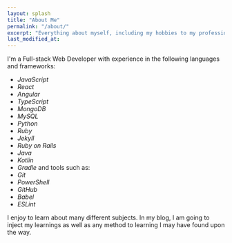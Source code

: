 ```yaml
---
layout: splash
title: "About Me"
permalink: "/about/"
excerpt: "Everything about myself, including my hobbies to my professions."
last_modified_at:
---
```


I'm a Full-stack Web Developer with experience in the following languages and frameworks:
  * *JavaScript*
  * *React*
  * *Angular*
  * *TypeScript*
  * *MongoDB*
  * *MySQL*
  * *Python*
  * *Ruby*
  * *Jekyll*
  * *Ruby on Rails*
  * *Java*
  * *Kotlin*
  * *Gradle*
and tools such as:
  * *Git*
  * *PowerShell*
  * *GitHub*
  * *Babel*
  * *ESLint*

I enjoy to learn about many different subjects. In my blog, I am going to inject my learnings as well as any method to learning I may have found upon the way.
